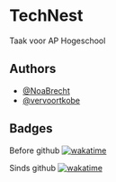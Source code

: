 # TechNest

Taak voor AP Hogeschool

## Authors

- [@NoaBrecht](https://www.github.com/NoaBrecht)
- [@vervoortkobe](https://www.github.com/vervoortkobe)

## Badges
Before github
[![wakatime](https://wakatime.com/badge/user/bafc7ee6-e96a-4e5f-88fc-27f1297fa72b/project/018afbfd-bd46-4c7b-8a5f-eadc80737bfe.svg)](https://wakatime.com/badge/user/bafc7ee6-e96a-4e5f-88fc-27f1297fa72b/project/018afbfd-bd46-4c7b-8a5f-eadc80737bfe)

Sinds github
[![wakatime](https://wakatime.com/badge/github/NoaBrecht/TechNest.svg)](https://wakatime.com/badge/github/NoaBrecht/TechNest)
